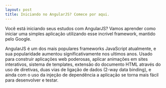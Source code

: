 ```yaml
---
layout: post
title: Iniciando no AngularJS? Comece por aqui.
---
```


Você está iniciando seus estudos com AngularJS? Vamos aprender como iniciar uma simples aplicação utilizando esse incrível framework, mantido pelo Google.

AngularJS é um dos mais populares frameworks JavaScript atualmente, e sua popularidade aumentou significativamente nos ultimos anos. Usado para construir aplicações web poderosas, aplicar animações em sites interativos, sistema de templates, extensão do documento HTML através do uso de diretivas, duas vias de ligação de dados (2-way data binding), e ainda com o uso da injeção de dependência a aplicação se torna mais fácil para desenvolver e testar.
